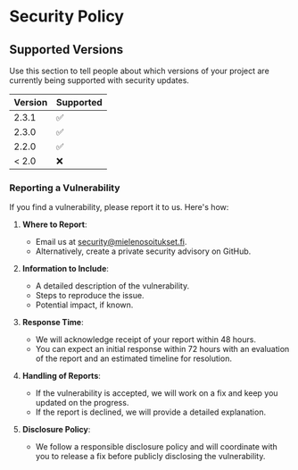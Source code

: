 # Security Policy

## Supported Versions

Use this section to tell people about which versions of your project are
currently being supported with security updates.

| Version | Supported          |
| ------- | ------------------ |
| 2.3.1   | :white_check_mark: |
| 2.3.0   | :white_check_mark: |
| 2.2.0   | :white_check_mark: |
| < 2.0   | :x:                |

### Reporting a Vulnerability

If you find a vulnerability, please report it to us. Here's how:

1. **Where to Report**: 
   - Email us at [security@mielenosoitukset.fi](mailto:security@mielenosoitukset.fi).
   - Alternatively, create a private security advisory on GitHub.

2. **Information to Include**:
   - A detailed description of the vulnerability.
   - Steps to reproduce the issue.
   - Potential impact, if known.

3. **Response Time**:
   - We will acknowledge receipt of your report within 48 hours.
   - You can expect an initial response within 72 hours with an evaluation of the report and an estimated timeline for resolution.

4. **Handling of Reports**:
   - If the vulnerability is accepted, we will work on a fix and keep you updated on the progress.
   - If the report is declined, we will provide a detailed explanation.

5. **Disclosure Policy**:
   - We follow a responsible disclosure policy and will coordinate with you to release a fix before publicly disclosing the vulnerability.
